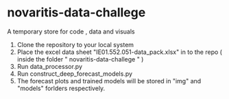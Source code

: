# novaritis-data-challege
A temporary store for code , data and visuals

1. Clone the repository to your local system
2. Place the excel data sheet "IE01.552.051-data_pack.xlsx" in to the repo ( inside the folder "
novaritis-data-challege " )
3. Run data_processor.py
4. Run construct_deep_forecast_models.py
5. The forecast plots and trained models will be stored in "img" and "models" forlders respectively.
